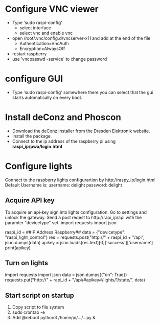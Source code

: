 # Configure VNC viewer
* Type 'sudo raspi-config'
  + select interface
  + select vnc and enable vnc
* open /root/.vnc/config.d/vncserver-x11 and add at the end of the file
  + Authentication=VncAuth
  + Encryption=AlwaysOff
* restart raspberry
* use 'vncpasswd -service' to change password

# configure GUI
* Type 'sudo raspi-config' somewhere there you can select that
the gui starts automatically on every boot.

# Install deConz and Phoscon
* Download the deConz installer from the Dresden Elektronik website.
* Install the package.
* Connect to the ip address of the raspberry pi using __raspi_ip/pwa/login.html__

# Configure lights
Connect to the raspberry lights configurartion by http://raspy_ip/login.html
Default Username is:
username: delight
password: delight

## Acquire API key
To acquire an api-key sign into lights configuration. Go to settings and unlock the
gateway. Send a post reqest to http://rapi_ip/api with the paramter "devicetype" set.
  import requests
  import json
  
  raspi_id = ##IP Address Raspberry##
  data = {"devicetype": "raspi_light_control"}
  res = requests.post("http://" + raspi_id + "/api", json.dumps(data)
  apikey = json.loads(res.text)[0]['success']['username']
  print(apikey)

## Turn on lights
  import requests
  import json
  data = json.dumps({"on": True})
  requests.put("http://" + rapi_id + "/api/#apikey#/lights/1/state/", data)

## Start script on startup
1) Copy script to file system
2) sudo crontab -e
3) Add @reboot python3 /home/pi/.../...py &
